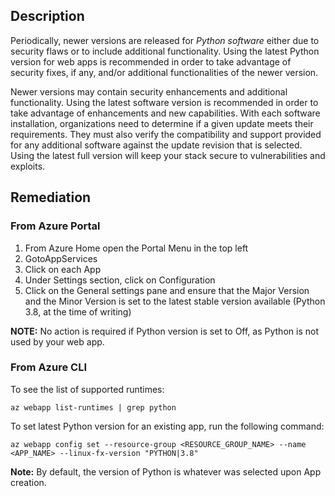 ## Description

Periodically, newer versions are released for *Python software* either due to security flaws or to include additional functionality. Using the latest Python version for web apps is recommended in order to take advantage of security fixes, if any, and/or additional functionalities of the newer version.

Newer versions may contain security enhancements and additional functionality. Using the latest software version is recommended in order to take advantage of enhancements and new capabilities. With each software installation, organizations need to determine if a given update meets their requirements. They must also verify the compatibility and support provided for any additional software against the update revision that is selected. Using the latest full version will keep your stack secure to vulnerabilities and exploits.

## Remediation

### From Azure Portal


  1. From Azure Home open the Portal Menu in the top left
  2. GotoAppServices
  3. Click on each App
  4. Under Settings section, click on Configuration
  5. Click on the General settings pane and ensure that the Major Version and the Minor Version is set to the latest stable version available (Python 3.8, at the time of writing)

**NOTE:** No action is required if Python version is set to Off, as Python is not used by your web app.

### From Azure CLI 
To see the list of supported runtimes:

```
az webapp list-runtimes | grep python
```


To set latest Python version for an existing app, run the following command:

```
az webapp config set --resource-group <RESOURCE_GROUP_NAME> --name <APP_NAME> --linux-fx-version "PYTHON|3.8"
 ```

**Note:** By default, the version of Python is whatever was selected upon App creation.